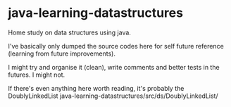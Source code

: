 # java-learning-datastructures
Home study on data structures using java.

I've basically only dumped the source codes here for self future reference (learning from future improvements).

I might try and organise it (clean), write comments and better tests in the futures. I might not.

If there's even anything here worth reading, it's probably the DoublyLinkedList
java-learning-datastructures/src/ds/DoublyLinkedList/
